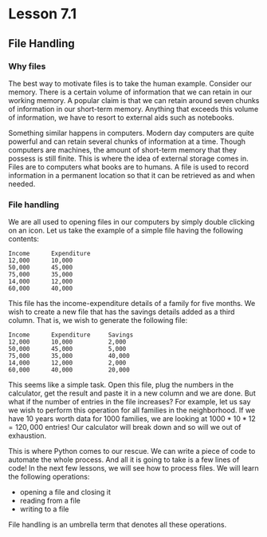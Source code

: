 # Lesson 7.1

## File Handling

### Why files

<!-- Add a section on what files are, then explain how they are stored in memory -->

The best way to motivate files is to take the human example. Consider our memory. There is a certain volume of information that we can retain in our working memory. A popular claim is that we can retain around seven chunks of information in our short-term memory. Anything that exceeds this volume of information, we have to resort to external aids such as notebooks.

Something similar happens in computers. Modern day computers are quite powerful and can retain several chunks of information at a time. Though computers are machines, the amount of short-term memory that they possess is still finite. This is where the idea of external storage comes in. Files are to computers what books are to humans. A file is used to record information in a permanent location so that it can be retrieved as and when needed.



### File handling

We are all used to opening files in our computers by simply double clicking on an icon. Let us take the example of a simple file having the following contents:

```
Income		Expenditure
12,000		10,000
50,000		45,000
75,000		35,000
14,000		12,000
60,000		40,000
```

This file has the income-expenditure details of a family for five months. We wish to create a new file that has the savings details added as a third column. That is, we wish to generate the following file:

```
Income		Expenditure		Savings
12,000		10,000			2,000
50,000		45,000			5,000
75,000		35,000			40,000
14,000		12,000			2,000
60,000		40,000			20,000
```

This seems like a simple task. Open this file, plug the numbers in the calculator, get the result and paste it in a new column and we are done. But what if the number of entries in the file increases? For example, let us say we wish to perform this operation for all families in the neighborhood. If we have 10 years worth data for 1000 families, we are looking at $1000 * 10 * 12 = 120,000$ entries! Our calculator will break down and so will we out of exhaustion.

This is where Python comes to our rescue. We can write a piece of code to automate the whole process. And all it is going to take is a few lines of code! In the next few lessons, we will see how to process files. We will learn the following operations:

- opening a file and closing it
- reading from a file
- writing to a file

File handling is an umbrella term that denotes all these operations.